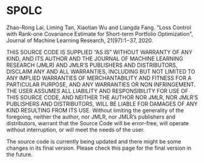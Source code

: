 # SPOLC
Zhao-Rong Lai, Liming Tan, Xiaotian Wu and Liangda Fang. "Loss Control with Rank-one Covariance Estimate for Short-term Portfolio Optimization",  Journal of Machine Learning Research, 21(97):1−37, 2020. 

THIS SOURCE CODE IS SUPPLIED “AS IS” WITHOUT WARRANTY OF ANY KIND, AND ITS AUTHOR AND THE JOURNAL OF MACHINE LEARNING RESEARCH (JMLR) AND JMLR’S PUBLISHERS AND DISTRIBUTORS, DISCLAIM ANY AND ALL WARRANTIES, INCLUDING BUT NOT LIMITED TO ANY IMPLIED WARRANTIES OF MERCHANTABILITY AND FITNESS FOR A PARTICULAR PURPOSE, AND ANY WARRANTIES OR NON INFRINGEMENT. THE USER ASSUMES ALL LIABILITY AND RESPONSIBILITY FOR USE OF THIS SOURCE CODE, AND NEITHER THE AUTHOR NOR JMLR, NOR JMLR’S PUBLISHERS AND DISTRIBUTORS, WILL BE LIABLE FOR DAMAGES OF ANY KIND RESULTING FROM ITS USE. Without limiting the generality of the foregoing, neither the author, nor JMLR, nor JMLR’s publishers and distributors, warrant that the Source Code will be error-free, will operate without interruption, or will meet the needs of the user.

The source code is currently being updated and there might be some changes in its final version. Please check this page for the final version in the future.
